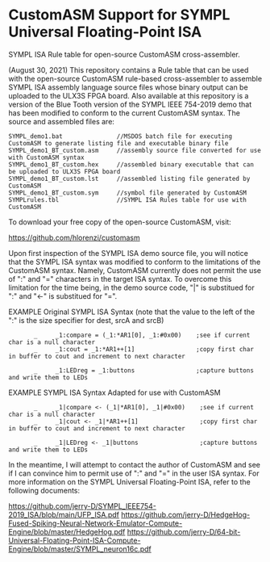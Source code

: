 # CustomASM Support for SYMPL Universal Floating-Point ISA
SYMPL ISA Rule table for open-source CustomASM cross-assembler.

(August 30, 2021) This repository contains a Rule table that can be used with the open-source CustomASM rule-based cross-assembler to assemble SYMPL ISA assembly language source files whose binary output can be uploaded to the ULX3S FPGA board.  Also available at this repository is a version of the Blue Tooth version of the SYMPL IEEE 754-2019 demo that has been modified to conform to the current CustomASM syntax.  The source and assembled files are:
```
SYMPL_demo1.bat               //MSDOS batch file for executing CustomASM to generate listing file and executable binary file
SYMPL_demo1_BT_custom.asm     //assembly source file converted for use with CustomASM syntax
SYMPL_demo1_BT_custom.hex     //assembled binary executable that can be uploaded to ULX3S FPGA board
SYMPL_demo1_BT_custom.lst     //assembled listing file generated by CustomASM
SYMPL_demo1_BT_custom.sym     //symbol file generated by CustomASM
SYMPLrules.tbl                //SYMPL ISA Rules table for use with CustomASM
```
To download your free copy of the open-source CustomASM, visit:  

https://github.com/hlorenzi/customasm

Upon first inspection of the SYMPL ISA demo source file, you will notice that the SYMPL ISA syntax was modified to conform to the limitations of the CustomASM syntax.  Namely, CustomASM currently does not permit the use of ":" and "=" characters in the target ISA syntax.  To overcome this limitation for the time being, in the demo source code, "|" is substitued for ":" and "<-" is substitued for "=".

EXAMPLE Original SYMPL ISA Syntax (note that the value to the left of the ":" is the size specifier for dest, srcA and srcB)
```
       _     _1:compare = (_1:*AR1[0], _1:#0x00)    ;see if current char is a null character 
       _     _1:cout = _1:*AR1++[1]                 ;copy first char in buffer to cout and increment to next character

       _     _1:LEDreg = _1:buttons                 ;capture buttons and write them to LEDs
```
EXAMPLE SYMPL ISA Syntax Adapted for use with CustomASM
```
       _     _1|compare <- (_1|*AR1[0], _1|#0x00)    ;see if current char is a null character 
       _     _1|cout <- _1|*AR1++[1]                 ;copy first char in buffer to cout and increment to next character

       _     _1|LEDreg <- _1|buttons                 ;capture buttons and write them to LEDs
```
In the meantime, I will attempt to contact the author of CustomASM and see if I can convince him to permit use of ":" and "=" in the user ISA syntax.
For more information on the SYMPL Universal Floating-Point ISA, refer to the following documents:

https://github.com/jerry-D/SYMPL_IEEE754-2019_ISA/blob/main/UFP_ISA.pdf
https://github.com/jerry-D/HedgeHog-Fused-Spiking-Neural-Network-Emulator-Compute-Engine/blob/master/HedgeHog.pdf
https://github.com/jerry-D/64-bit-Universal-Floating-Point-ISA-Compute-Engine/blob/master/SYMPL_neuron16c.pdf


